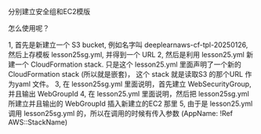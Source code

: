 
分别建立安全组和EC2模版

怎么使用呢？

1, 首先是新建立一个 S3 bucket, 例如名字叫 deeplearnaws-cf-tpl-20250126, 然后上存模板 lesson25sg.yml, 并得到一个 URL
2, 然后是利用 lesson25.yml 新建一个 CloudFormation stack. 只是这个 lesson25.yml 里面声明了一个新的 CloudFormation stack (所以就是嵌套)， 这个 stack 就是读取S3 的那个URL 作为yaml 文件。
3, 在 lesson25sg.yml 里面说明，首先建立 WebSecurityGroup, 并且输出 WebGroupId
4, 在 lesson25.yml 里面说明，然后把 lesson25sg.yml 所建立并且输出的 WebGroupId 插入新建立的EC2 那里
5, 由于是 lesson25.yml 调用 lesson25sg.yml 的，所以在调用的时候有传入参数 (AppName: !Ref AWS::StackName)